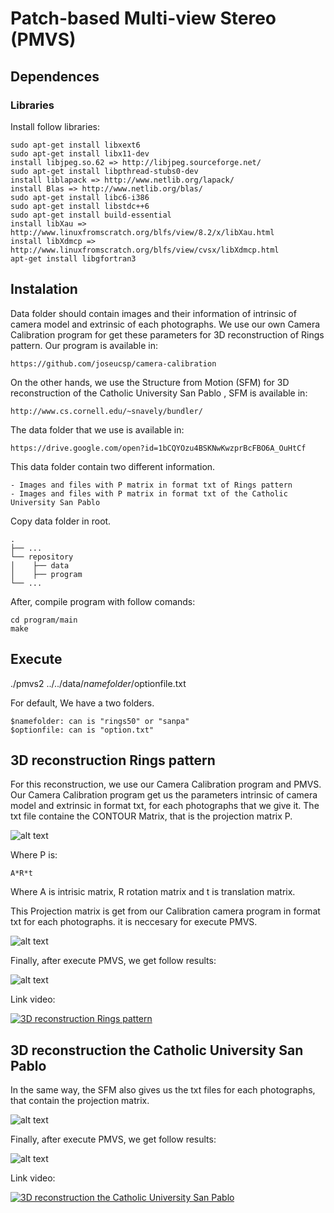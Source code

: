 # Patch-based Multi-view Stereo (PMVS)
## Dependences 

### Libraries
Install follow libraries: 
```
sudo apt-get install libxext6
sudo apt-get install libx11-dev
install libjpeg.so.62 => http://libjpeg.sourceforge.net/
sudo apt-get install libpthread-stubs0-dev
install liblapack => http://www.netlib.org/lapack/
install Blas => http://www.netlib.org/blas/
sudo apt-get install libc6-i386
sudo apt-get install libstdc++6
sudo apt-get install build-essential
install libXau => http://www.linuxfromscratch.org/blfs/view/8.2/x/libXau.html
install libXdmcp => http://www.linuxfromscratch.org/blfs/view/cvsx/libXdmcp.html
apt-get install libgfortran3
```

## Instalation 
Data folder should contain images and their information of intrinsic of camera model and extrinsic of each photographs.
We use our own Camera Calibration program for get these parameters for 3D reconstruction of Rings pattern. Our program is available in:

```
https://github.com/joseucsp/camera-calibration
```

On the other hands, we use the Structure from Motion (SFM) for 3D reconstruction of the Catholic University San Pablo , SFM is available in:

```
http://www.cs.cornell.edu/~snavely/bundler/
```

The data folder that we use is available in:

```
https://drive.google.com/open?id=1bCQYOzu4BSKNwKwzprBcFBO6A_OuHtCf
```

This data folder contain two different information.

```
- Images and files with P matrix in format txt of Rings pattern 
- Images and files with P matrix in format txt of the Catholic University San Pablo
```

Copy data folder in root.

```
.
├── ...
└── repository                   
│    ├── data
│    ├── program                  
└── ...
```

After, compile program with follow comands:

```
cd program/main
make  
```

## Execute

 ./pmvs2 ../../data/$namefolder /$optionfile.txt

For default, We have a two folders. 

```
$namefolder: can is "rings50" or "sanpa" 
$optionfile: can is "option.txt"
```

## 3D reconstruction Rings pattern

For this reconstruction, we use our Camera Calibration program and PMVS. Our Camera Calibration program get us the parameters intrinsic of camera model and extrinsic in format txt, for each photographs that we give it. The txt file containe the CONTOUR Matrix, that is the projection matrix P.

![alt text](https://raw.githubusercontent.com/LuisErnestoColchado/pmvs_ba/master/images/formula.png)

Where P is:

```
A*R*t 
```

Where A is intrisic matrix, R rotation matrix and t is translation matrix.

This Projection matrix is get from our Calibration camera program in format txt for each photographs. it is neccesary for execute PMVS.

![alt text](https://raw.githubusercontent.com/LuisErnestoColchado/pmvs_ba/master/images/txtmodel.png)

Finally, after execute PMVS, we get follow results:

![alt text](https://raw.githubusercontent.com/LuisErnestoColchado/pmvs_ba/master/images/rings.gif)

Link video:

[![3D reconstruction Rings pattern](https://img.youtube.com/vi/rssW4VEUaSY/0.jpg)](https://www.youtube.com/watch?v=rssW4VEUaSY)

## 3D reconstruction the Catholic University San Pablo

In the same way, the SFM also gives us the txt files for each photographs, that contain the projection matrix.

![alt text](https://raw.githubusercontent.com/LuisErnestoColchado/pmvs_ba/master/images/sanpablo.png)

Finally, after execute PMVS, we get follow results:

![alt text](https://raw.githubusercontent.com/LuisErnestoColchado/pmvs_ba/master/images/sanpablo.gif)

Link video:

[![3D reconstruction the Catholic University San Pablo](https://img.youtube.com/vi/tbi4XF5W5hQ/0.jpg)](https://www.youtube.com/watch?v=tbi4XF5W5hQ&feature=youtu.be)


